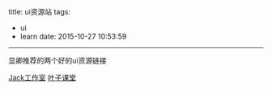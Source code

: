 title: ui资源站
tags:
  - ui
  - learn
date: 2015-10-27 10:53:59
---


显卿推荐的两个好的ui资源链接

[Jack工作室](http://blog.sina.com.cn/deviljack99)
[叶子课堂](http://i.ui.cn/ucenter/195275.html)

<!-- more -->
